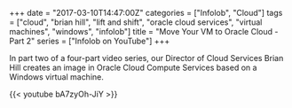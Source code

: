 +++
date = "2017-03-10T14:47:00Z"
categories = ["Infolob", "Cloud"]
tags = ["cloud", "brian hill", "lift and shift", "oracle cloud services", "virtual machines", "windows", "infolob"]
title = "Move Your VM to Oracle Cloud - Part 2"
series = ["Infolob on YouTube"]
+++

In part two of a four-part video series, our Director of Cloud Services Brian Hill creates an image in Oracle Cloud Compute Services based on a Windows virtual machine.

{{< youtube bA7zyOh-JiY >}}